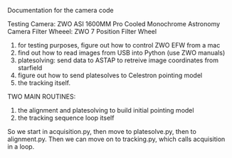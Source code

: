 Documentation for the camera code 

Testing Camera: ZWO ASI 1600MM Pro Cooled Monochrome Astronomy Camera 
Filter Wheeel: ZWO 7 Position Filter Wheel

1. for testing purposes, figure out how to control ZWO EFW from a mac
2. find out how to read images from USB into Python (use ZWO manuals)
3. platesolving: send data to ASTAP to retreive image coordinates from starfield 
4. figure out how to send platesolves to Celestron pointing model
5. the tracking itself.

TWO MAIN ROUTINES:
1. the alignment and platesolving to build initial pointing model
2. the tracking sequence loop itself

So we start in acquisition.py, then move to platesolve.py, then to alignment.py. Then we can move on to tracking.py, which calls acquisition in a loop. 
